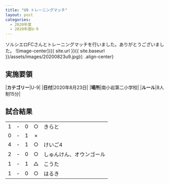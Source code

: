 ```yaml
---
title: "U9 トレーニングマッチ"
layout: post
categories:
  - 2020年度
  - 2020年度U-9
---
```


ソルシエロFCさんとトレーニングマッチを行いました。ありがとうございました。
![image-center]({{ site.url }}{{ site.baseurl }}/assets/images/20200823u9.jpg){: .align-center}


## 実施要領

|**カテゴリー**|U-9|
|**日付**|2020年8月23日|
|**場所**|南小岩第二小学校|
|**ルール**|8人制15分|


## 試合結果

|    |   |    |         |    |
|:--:|:-:|:--:|:--:|:--------|
|    1| - |   0|○|きらと|
|    0| - |   1|×||
|    4| - |   1|○|けいご4|
|    2| - |   0|○|しゅんけん、オウンゴール|
|    1| - |   1|△|こうた|
|    1| - |   0|○|はるき|

